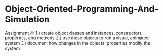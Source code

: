 # Object-Oriented-Programming-And-Simulation
Assignment 4: 1.) create object classes and instances, constructors, properties, and methods 2.) use these objects to run a visual, animated system 3.) document how changes in the objects’ properties modify the system 
